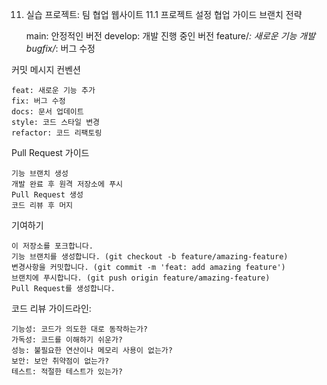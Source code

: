 11. 실습 프로젝트: 팀 협업 웹사이트
11.1 프로젝트 설정
협업 가이드
브랜치 전략

    main: 안정적인 버전
    develop: 개발 진행 중인 버전
    feature/*: 새로운 기능 개발
    bugfix/*: 버그 수정

커밋 메시지 컨벤션

    feat: 새로운 기능 추가
    fix: 버그 수정
    docs: 문서 업데이트
    style: 코드 스타일 변경
    refactor: 코드 리팩토링

Pull Request 가이드

    기능 브랜치 생성
    개발 완료 후 원격 저장소에 푸시
    Pull Request 생성
    코드 리뷰 후 머지

기여하기

    이 저장소를 포크합니다.
    기능 브랜치를 생성합니다. (git checkout -b feature/amazing-feature)
    변경사항을 커밋합니다. (git commit -m 'feat: add amazing feature')
    브랜치에 푸시합니다. (git push origin feature/amazing-feature)
    Pull Request를 생성합니다.


코드 리뷰 가이드라인:

    기능성: 코드가 의도한 대로 동작하는가?
    가독성: 코드를 이해하기 쉬운가?
    성능: 불필요한 연산이나 메모리 사용이 없는가?
    보안: 보안 취약점이 없는가?
    테스트: 적절한 테스트가 있는가?
